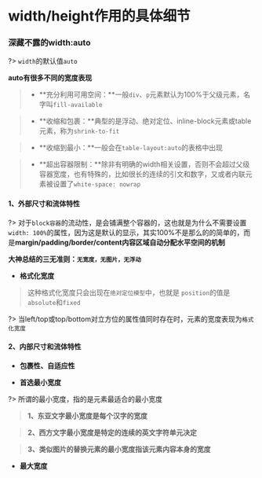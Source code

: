 # width/height作用的具体细节

### 深藏不露的width:auto

?> `width`的默认值`auto`

**auto有很多不同的宽度表现**

> - **充分利用可用空间：**一般`div`、`p`元素默认为100%于父级元素，名字叫`fill-available`

> - **收缩和包裹：**典型的是浮动、绝对定位、inline-block元素或table元素，称为`shrink-to-fit`

> - **收缩到最小：**一般会在`table-layout:auto`的表格中出现

> - **超出容器限制：**除非有明确的width相关设置，否则不会超过父级容器宽度，也有特殊的，比如很长的连续的引文和数字，又或者内联元素被设置了`white-space: nowrap`

#### 1、外部尺寸和流体特性

?> 对于`block容器`的流动性，是会铺满整个容器的，这也就是为什么不需要设置`width: 100%`的属性，因为这是默认的显示，其实100%不是那么的的简单的，而是**margin/padding/border/content内容区域自动分配水平空间的机制**

**大神总结的三无准则：`无宽度，无图片，无浮动`**

<vuep template="#demo1"></vuep>
<script v-pre type="text/x-template" id="demo1">
<style>
  .cons{
    width: 80%;
    background: #ccc;
    margin: 0 auto;
    padding:20px 0;
  }
  .cons ul{
    -webkit-padding-start:0;
  }
  .cons ul li{
    display:block;
    width: 100%;
    margin: 0 10px;
    padding: 9px 10px;
    background: #f2f2f2;
    border-bottom:1px solid #fff;
  }
  .cons ul.autos li{
    width: auto;
  }
</style>
<template>
  <div class="cons">
    width: 100%;
    <ul>
      <li>1</li>
      <li>2</li>
      <li>3</li>
    </ul>

    width: auto;
    <ul class="autos">
      <li>1</li>
      <li>2</li>
      <li>3</li>
    </ul>
  </div>
</template>
<script></script>
</script>

- **格式化宽度**

> 这种格式化宽度只会出现在`绝对定位模型`中，也就是 `position`的值是`absolute`和`fixed`

?> 当left/top或top/bottom对立方位的属性值同时存在时，元素的宽度表现为`格式化宽度`

<vuep template="#demo2"></vuep>
<script v-pre type="text/x-template" id="demo2">
<style>
  .cons{
    position: relative;
    width: 80%;
    background: #ccc;
    margin: 0 auto;
    padding:20px;
    height:300px;
  }
  .pos{
    position: absolute;
    left: 0;
    right: 0;
    dispaly:inline-block;
    background: #EFF8F3;
  }
</style>
<template>
  <div class="cons">
    <div class="pos">
      我是测试君，你们好吗
    </div>
  </div>
</template>
<script></script>
</script>

#### 2、内部尺寸和流体特性

- **包裹性、自适应性**

<vuep template="#demo3"></vuep>
<script v-pre type="text/x-template" id="demo3">
<style>
  .cons{
    width: 100%;
    background: #EFF8F3;
    margin: 0 auto;
    padding:20px;
    text-align:center;
  }
  .pos{
    display:inline-block;
    border: 1px solid #ccc;
    background: #f2f2f2;
    margin-top: 30px;
    color: orange;
    padding: 20px;
  }
</style>
<template>
  <div class="cons">
    <div class="pos">
      按钮
    </div><br/>
    <div class="pos">
      我是测试君，你们好吗
    </div> <br/>
    <div class="pos">
      我是测试君，你们好吗，我是测试君，你们好吗我是测试君，你们好吗我是测试君，你们好吗我是测试君，你们好吗我是测试君，你们好吗
    </div>
  </div>
</template>
<script></script>
</script>

- **首选最小宽度**

?> 所谓的最小宽度，指的是元素最适合的最小宽度

> **1、东亚文字最小宽度是每个汉字的宽度**

> **2、西方文字最小宽度是特定的连续的英文字符单元决定**

> **3、类似图片的替换元素的最小宽度指该元素内容本身的宽度**

<vuep template="#demo4"></vuep>
<script v-pre type="text/x-template" id="demo4">
<style>
  .cons{
    width: 100%;
    margin: 0 auto;
    padding:20px;
    text-align:center;
  }
  .pos{
    display:inline-block;
    width: 70px;
  }
  .pos:before{
    content: "love 你 love";
    outline: 2px solid #EFF8F3;
    background:#e5e5e5;
    text-align:left;
    float:left;
    width: 30px;
  }

  .pos:after{
    content: "我 love 你";
    outline: 2px solid #EFF8F3;
    background:#e5e5e5;
    text-align:right;
    float:right;
    width: 30px;
  }
</style>
<template>
  <div class="cons">
    <div class="pos">
    </div>
  </div>
</template>
<script></script>
</script>

- **最大宽度**

### 



